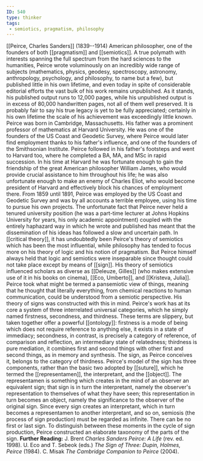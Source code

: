 ```yaml
---
ID: 540
type: thinker
tags: 
 - semiotics, pragmatism, philosophy
---
```


[[Peirce, Charles Sanders]]
(1839--1914) American philosopher, one of the founders of both
[[pragmatism]] and
[[semiotics]]. A true
polymath with interests spanning the full spectrum from the hard
sciences to the humanities, Peirce wrote voluminously on an incredibly
wide range of subjects (mathematics, physics, geodesy, spectroscopy,
astronomy, anthropology, psychology, and philosophy, to name but a few),
but published little in his own lifetime, and even today in spite of
considerable editorial efforts the vast bulk of his work remains
unpublished. As it stands, his published output runs to 12,000 pages,
while his unpublished output is in excess of 80,000 handwritten pages,
not all of them well preserved. It is probably fair to say his true
legacy is yet to be fully appreciated; certainly in his own lifetime the
scale of his achievement was exceedingly little known.
Peirce was born in Cambridge, Massachusetts. His father was a prominent
professor of mathematics at Harvard University. He was one of the
founders of the US Coast and Geodetic Survey, where Peirce would later
find employment thanks to his father's influence, and one of the
founders of the Smithsonian Institute. Peirce followed in his father's
footsteps and went to Harvard too, where he completed a BA, MA, and MSc
in rapid succession. In his time at Harvard he was fortunate enough to
gain the friendship of the great American philosopher William James, who
would provide crucial assistance to him throughout his life; he was also
unfortunate enough to make an enemy of Charles Eliot, who would become
president of Harvard and effectively block his chances of employment
there. From 1859 until 1891, Peirce was employed by the US Coast and
Geodetic Survey and was by all accounts a terrible employee, using his
time to pursue his own projects.
The unfortunate fact that Peirce never held a tenured university
position (he was a part-time lecturer at Johns Hopkins University for
years, his only academic appointment) coupled with the entirely
haphazard way in which he wrote and published has meant that the
dissemination of his ideas has followed a slow and uncertain path. In
[[critical theory]], it has
undoubtedly been Peirce's theory of semiotics which has been the most
influential, while philosophy has tended to focus more on his theory of
logic and his notion of pragmatism. But Peirce himself always held that
logic and semiotics were inseparable since thought could not take place
except by means of [[sign]].
His theory of semiotics influenced scholars as diverse as [[Deleuze, Gilles]] (who makes
extensive use of it in his books on cinema), [[Eco, Umberto]], and [[Kristeva, Julia]].
Peirce took what might be termed a pansemiotic view of things, meaning
that he thought that literally everything, from chemical reactions to
human communication, could be understood from a semiotic perspective.
His theory of signs was constructed with this in mind. Peirce's work has
at its core a system of three interrelated universal categories, which
he simply named firstness, secondness, and thirdness. These terms are
slippery, but taken together offer a powerful
[[ontology]]: firstness is a
mode of being which does not require reference to anything else, it
exists in a state of immediacy; secondness, in contrast, is precisely a
category of reference, of comparison and reflection, an intermediary
state of relatedness; thirdness is pure mediation, it combines first and
second things with other first and second things, as in memory and
synthesis. The sign, as Peirce conceives it, belongs to the category of
thirdness.
Peirce's model of the sign has three components, rather than the basic
two adopted by [[suture]],
which he termed the
[[representamen]], the
interpretant, and the
[[object]]. The representamen
is something which creates in the mind of an observer an equivalent
sign; that sign is in turn the interpretant, namely the observer's
representation to themselves of what they have seen; this representation
in turn becomes an object, namely the significance to the observer of
the original sign. Since every sign creates an interpretant, which in
turn becomes a representamen to another interpretant, and so on,
semiosis (the process of sign production) must be regarded as infinite.
There can be no first or last sign. To distinguish between these moments
in the cycle of sign production, Peirce constructed an elaborate
taxonomy of the parts of the sign.
**Further Reading:** J. Brent *Charles Sanders Peirce: A Life* (rev. ed.
1998).
U. Eco and T. Sebeok (eds.) *The Sign of Three: Dupin, Holmes, Peirce*
(1984).
C. Misak *The Cambridge Companion to Peirce* (2004).
